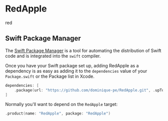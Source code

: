 # RedApple
red

## Swift Package Manager

The [Swift Package Manager](https://swift.org/package-manager/) is a tool for automating the distribution of Swift code and is integrated into the `swift` compiler.

Once you have your Swift package set up, adding RedApple as a dependency is as easy as adding it to the `dependencies` value of your `Package.swift` or the Package list in Xcode.

```swift
dependencies: [
    .package(url: "https://github.com/dominique-pe/RedApple.git", .upToNextMajor(from: "1.0.0"))
]
```

Normally you'll want to depend on the `RedApple` target:

```swift
.product(name: "RedApple", package: "RedApple")
```
